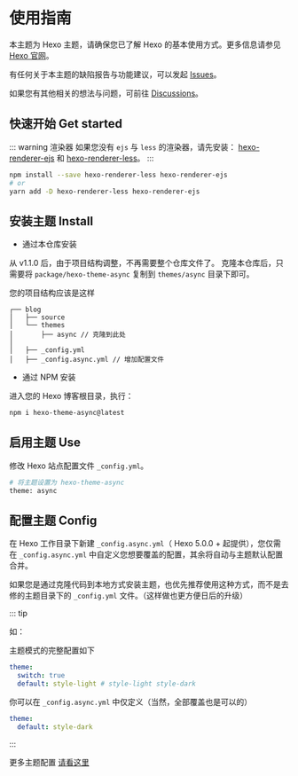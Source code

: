 # 使用指南
本主题为 Hexo 主题，请确保您已了解 Hexo 的基本使用方式。更多信息请参见 [Hexo 官网](https://hexo.io/)。

有任何关于本主题的缺陷报告与功能建议，可以发起 [Issues](https://github.com/MaLuns/hexo-theme-async/issues)。

如果您有其他相关的想法与问题，可前往 [Discussions](https://github.com/MaLuns/hexo-theme-async/discussions)。

## 快速开始 Get started

::: warning 渲染器
如果您没有 `ejs` 与 `less` 的渲染器，请先安装：
[hexo-renderer-ejs](https://github.com/hexojs/hexo-renderer-ejs) 和 [hexo-renderer-less](https://github.com/hexojs/hexo-renderer-less)。
::: 

``` bash
npm install --save hexo-renderer-less hexo-renderer-ejs
# or
yarn add -D hexo-renderer-less hexo-renderer-ejs
```

## 安装主题 Install

- 通过本仓库安装

从 <Badge>v1.1.0</Badge> 后，由于项目结构调整，不再需要整个仓库文件了。
克隆本仓库后，只需要将 `package/hexo-theme-async` 复制到 `themes/async` 目录下即可。

您的项目结构应该是这样
```text {4,7}
┌── blog                     
│   ├── source
│   └── themes
│       ├── async // 克隆到此处
│   
│   ├── _config.yml
│   ├── _config.async.yml // 增加配置文件
```
- 通过 NPM 安装

进入您的 Hexo 博客根目录，执行：

```bash
npm i hexo-theme-async@latest
```

## 启用主题 Use

修改 Hexo 站点配置文件 `_config.yml`。

```bash
# 将主题设置为 hexo-theme-async
theme: async
```

## 配置主题 Config

在 Hexo 工作目录下新建 `_config.async.yml`（ Hexo 5.0.0 + 起提供），您仅需在 `_config.async.yml` 中自定义您想要覆盖的配置，其余将自动与主题默认配置合并。

如果您是通过克隆代码到本地方式安装主题，也优先推荐使用这种方式，而不是去修的主题目录下的 `_config.yml` 文件。（这样做也更方便日后的升级）


::: tip

如：

主题模式的完整配置如下

```yaml
theme: 
  switch: true 
  default: style-light # style-light style-dark
```

你可以在 `_config.async.yml` 中仅定义（当然，全部覆盖也是可以的）

```yaml
theme: 
  default: style-dark
```
:::

更多主题配置 [请看这里](./config)